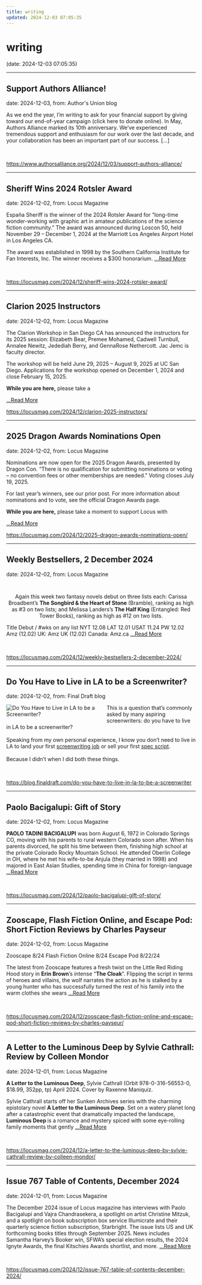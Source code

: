 ```yaml
---
title: writing
updated: 2024-12-03 07:05:35
---
```


# writing

(date: 2024-12-03 07:05:35)

---

## Support Authors Alliance!

date: 2024-12-03, from: Author's Union blog

As we end the year, I&#8217;m writing to ask for your financial support by giving toward our end-of-year campaign (click here to donate online). In May, Authors Alliance marked its&#160;10th anniversary. We’ve experienced tremendous support and enthusiasm for our work over the last decade, and your collaboration has been an important part of our success. [&#8230;] 

<br> 

<https://www.authorsalliance.org/2024/12/03/support-authors-alliance/>

---

## Sheriff Wins 2024 Rotsler Award

date: 2024-12-02, from: Locus Magazine

<p>España Sheriff is the winner of the 2024 Rotsler Award for &#8220;long-time wonder-working with graphic art in amateur publications of the science fiction community.&#8221; The award was announced during Loscon 50, held November 29 &#8211; December 1, 2024 at the Marriott Los Angeles Airport Hotel in Los Angeles CA.</p>
<p>The award was established in 1998 by the Southern California Institute for Fan Interests, Inc. The winner receives a $300 honorarium.  <a href="https://locusmag.com/2024/12/sheriff-wins-2024-rotsler-award/" class="read-more">...Read More </a></p> 

<br> 

<https://locusmag.com/2024/12/sheriff-wins-2024-rotsler-award/>

---

## Clarion 2025 Instructors

date: 2024-12-02, from: Locus Magazine

<p>The Clarion Workshop in San Diego CA has announced the instructors for its 2025 session: Elizabeth Bear, Premee Mohamed, Cadwell Turnbull, Annalee Newitz, Jedediah Berry, and GennaRose Nethercott. Jac Jemc is faculty director.</p>
<p>The workshop will be held June 29, 2025 – August 9, 2025 at UC San Diego. Applications for the workshop opened on December 1, 2024 and close February 15, 2025.</p>
<div class="mynomorebulletlist">

<p><strong>While you are here,</strong> please take a </p></div> <a href="https://locusmag.com/2024/12/clarion-2025-instructors/" class="read-more">...Read More </a> 

<br> 

<https://locusmag.com/2024/12/clarion-2025-instructors/>

---

## 2025 Dragon Awards Nominations Open

date: 2024-12-02, from: Locus Magazine

<p>Nominations are now open for the 2025 Dragon Awards, presented by Dragon Con. &#8220;There is no qualification for submitting nominations or voting – no convention fees or other memberships are needed.&#8221; Voting closes July 19, 2025.</p>
<div class="mynomorebulletlist">
<p>For last year&#8217;s winners, see our prior post. For more information about nominations and to vote, see the official Dragon Awards page.</p>

<p><strong>While you are here,</strong> please take a moment to support Locus with </p></div> <a href="https://locusmag.com/2024/12/2025-dragon-awards-nominations-open/" class="read-more">...Read More </a> 

<br> 

<https://locusmag.com/2024/12/2025-dragon-awards-nominations-open/>

---

## Weekly Bestsellers, 2 December 2024

date: 2024-12-02, from: Locus Magazine

<div style="padding: 14px 0px 0px 0px; text-align: center;">
<p>Again this week two fantasy novels debut on three lists each: Carissa Broadbent&#8217;s <b>The Songbird &#38; the Heart of Stone</b> (Bramble), ranking as high as #3 on two lists; and Melissa Landers&#8217;s <b>The Half King</b> (Entangled: Red Tower Books), ranking as high as #12 on two lists.</p>
</div>




<p></p>



Title
Debut / #wks on any list
NYT
12.08
LAT
12.01
USAT 
11.24
PW 
12.02
Amz 
(12.02)
UK:
Amz UK 
(12.02)
Canada:
Amz.ca <a href="https://locusmag.com/2024/12/weekly-bestsellers-2-december-2024/" class="read-more">...Read More </a> 

<br> 

<https://locusmag.com/2024/12/weekly-bestsellers-2-december-2024/>

---

## Do You Have to Live in LA to be a Screenwriter?

date: 2024-12-02, from: Final Draft blog

<div class="hs-featured-image-wrapper"> 
 <a href="https://blog.finaldraft.com/do-you-have-to-live-in-la-to-be-a-screenwriter" title="" class="hs-featured-image-link"> <img src="https://blog.finaldraft.com/hubfs/Imported_Blog_Media/Hollywood%20Sign-3.jpeg" alt="Do You Have to Live in LA to be a Screenwriter?" class="hs-featured-image" style="width:auto !important; max-width:50%; float:left; margin:0 15px 15px 0;"> </a> 
</div> 
<p>This is a question that’s commonly asked by many aspiring screenwriters: do you have to live in LA to be a screenwriter?&nbsp;<br><br>Speaking from my own personal experience, I know you don’t need to live in LA to land your first <a href="https://blog.finaldraft.com/the-different-jobs-of-a-screenwriter">screenwriting job</a> or sell your first <a href="https://blog.finaldraft.com/what-is-a-spec-script">spec script</a>.<br><br>Because I didn’t when I did both these things.</p> 

<br> 

<https://blog.finaldraft.com/do-you-have-to-live-in-la-to-be-a-screenwriter>

---

## Paolo Bacigalupi: Gift of Story

date: 2024-12-02, from: Locus Magazine

<p></p>
<p><strong>PAOLO TADINI BACIGALUPI</strong> was born August 6, 1972 in Colorado Springs CO, moving with his parents to rural western Colorado soon after. When his parents divorced, he split his time between them, finishing high school at the private Colorado Rocky Mountain School. He attended Oberlin College in OH, where he met his wife-to-be Anjula (they married in 1998) and majored in East Asian Studies, spending time in China for foreign-language  <a href="https://locusmag.com/2024/12/paolo-bacigalupi-gift-of-story/" class="read-more">...Read More </a></p> 

<br> 

<https://locusmag.com/2024/12/paolo-bacigalupi-gift-of-story/>

---

## Zooscape, Flash Fiction Online, and Escape Pod: Short Fiction Reviews by Charles Payseur

date: 2024-12-02, from: Locus Magazine

<p>Zooscape 8/24
Flash Fiction Online 8/24
Escape Pod 8/22/24</p>
<p>The latest from Zooscape features a fresh twist on the Little Red Riding Hood story in <strong>Erin Brown</strong>’s intense “<strong>The Cloak</strong>”. Flipping the script in terms of heroes and vil­lains, the wolf narrates the action as he is stalked by a young hunter who has successfully turned the rest of his family into the warm clothes she wears  <a href="https://locusmag.com/2024/12/zooscape-flash-fiction-online-and-escape-pod-short-fiction-reviews-by-charles-payseur/" class="read-more">...Read More </a></p> 

<br> 

<https://locusmag.com/2024/12/zooscape-flash-fiction-online-and-escape-pod-short-fiction-reviews-by-charles-payseur/>

---

## A Letter to the Luminous Deep by Sylvie Cathrall: Review by Colleen Mondor

date: 2024-12-01, from: Locus Magazine

<p><strong>A Letter to the Luminous Deep</strong>, Sylvie Cathrall (Orbit 978-0-316-56553-0, $18.99, 352pp, tp) April 2024. Cover by Raxenne Maniquiz.</p>
<p>Sylvie Cathrall starts off her Sunken Archives series with the charming epistolary novel <strong>A Letter to the Luminous Deep</strong>. Set on a watery planet long after a catastrophic event that dramatically impacted the landscape, <strong>Luminous Deep </strong>is a ro­mance and mystery spiced with some eye-rolling family moments that gently  <a href="https://locusmag.com/2024/12/a-letter-to-the-luminous-deep-by-sylvie-cathrall-review-by-colleen-mondor/" class="read-more">...Read More </a></p> 

<br> 

<https://locusmag.com/2024/12/a-letter-to-the-luminous-deep-by-sylvie-cathrall-review-by-colleen-mondor/>

---

## Issue 767 Table of Contents, December 2024

date: 2024-12-01, from: Locus Magazine

<p>The December 2024 issue of Locus magazine has interviews with Paolo Bacigalupi and Vajra Chandrasekera, a spotlight on artist Christine Mitzuk, and a spotlight on book subscription box service Illumicrate and their quarterly science fiction subscription, Starbright. The issue lists US and UK forthcoming books titles through September 2025. News includes Samantha Harvey&#8217;s Booker win, SFWA&#8217;s special election results, the 2024 Ignyte Awards, the final Kitschies Awards shortlist, and more.  <a href="https://locusmag.com/2024/12/issue-767-table-of-contents-december-2024/" class="read-more">...Read More </a></p> 

<br> 

<https://locusmag.com/2024/12/issue-767-table-of-contents-december-2024/>

